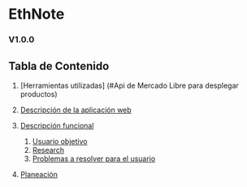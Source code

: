 # EthNote # 
### V1.0.0


## Tabla de Contenido
1. [Herramientas utilizadas]
(#Api de Mercado Libre para desplegar productos)

2. [Descripción de la aplicación web](#descripcion-func)
3. [Descripción funcional](#fundamentos)
    1. [Usuario objetivo](#usuario)
    2. [Research](#research)
    3. [Problemas a resolver para el usuario](#problemas)
4. [Planeación](#planeacion)


